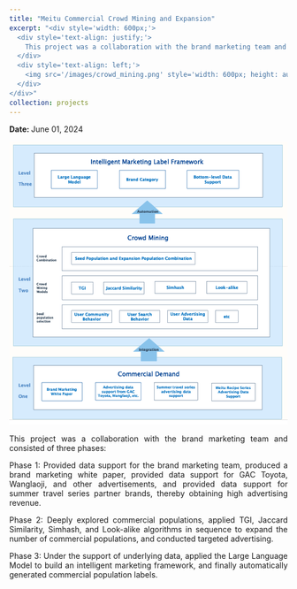 ```yaml
---
title: "Meitu Commercial Crowd Mining and Expansion"
excerpt: "<div style='width: 600px;'>
  <div style='text-align: justify;'> 
    This project was a collaboration with the brand marketing team and consisted of three main stages: providing data support, applying different algorithms to mine the commercial population deeply, and automating the production of commercial populations.
  </div>
  <div style='text-align: left;'>
    <img src='/images/crowd_mining.png' style='width: 600px; height: auto; display: block;' alt='meitu membership user'>
  </div>
</div>"
collection: projects
---
```


<p class="page__date">
  <strong>
    <i class="fa fa-fw fa-calendar" aria-hidden="true"></i> 
    Date:
  </strong> 
  <time datetime="2024-06-01">
    June 01, 2024
  </time>
</p>

<img src='/images/crowd_mining.png' style='width: 800px; height: auto;'>

<p style="text-align: justify;">This project was a collaboration with the brand marketing team and consisted of three phases:</p>


<p style="text-align: justify;">Phase 1: Provided data support for the brand marketing team, produced a brand marketing white paper, provided data support for GAC Toyota, Wanglaoji, and other advertisements, and provided data support for summer travel series partner brands, thereby obtaining high advertising revenue.</p>


<p style="text-align: justify;">Phase 2: Deeply explored commercial populations, applied TGI, Jaccard Similarity, Simhash, and Look-alike algorithms in sequence to expand the number of commercial populations, and conducted targeted advertising.</p>


<p style="text-align: justify;">Phase 3: Under the support of underlying data, applied the Large Language Model to build an intelligent marketing framework, and finally automatically generated commercial population labels.</p>





